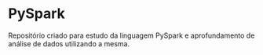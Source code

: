 # PySpark
Repositório criado para estudo da linguagem PySpark e aprofundamento de análise de dados utilizando a mesma. 
